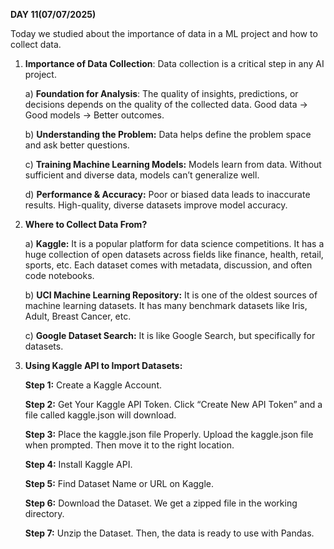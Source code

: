 **DAY 11(07/07/2025)**

Today we studied about the importance of data in a ML project and how to collect data.

1) **Importance of Data Collection**: Data collection is a critical step in any AI project.
  
   a) **Foundation for Analysis**: The quality of insights, predictions, or decisions depends on the quality of the collected data.
      Good data → Good models → Better outcomes.

   b) **Understanding the Problem:** Data helps define the problem space and ask better questions.

   c) **Training Machine Learning Models:** Models learn from data. Without sufficient and diverse data, models can’t generalize well.

   d) **Performance & Accuracy:** Poor or biased data leads to inaccurate results. High-quality, diverse datasets improve model accuracy.

3) **Where to Collect Data From?**

   a) **Kaggle:** It is a popular platform for data science competitions. It has a huge collection of open datasets across fields like finance, health, retail, sports, etc. Each dataset comes with metadata, discussion, and often code notebooks.

   b) **UCI Machine Learning Repository:** It is one of the oldest sources of machine learning datasets. It has many benchmark datasets like Iris, Adult, Breast Cancer, etc.

   c) **Google Dataset Search:**   It is like Google Search, but specifically for datasets.

4) **Using Kaggle API to Import Datasets:**

   **Step 1:** Create a Kaggle Account.

   **Step 2:** Get Your Kaggle API Token. Click “Create New API Token” and a file called kaggle.json will download.

   **Step 3:** Place the kaggle.json file Properly. Upload the kaggle.json file when prompted. Then move it to the right location.

   **Step 4:** Install Kaggle API.

   **Step 5:** Find Dataset Name or URL on Kaggle.

   **Step 6:** Download the Dataset. We get a zipped file in the working directory.

   **Step 7:** Unzip the Dataset. Then, the data is ready to use with Pandas.
